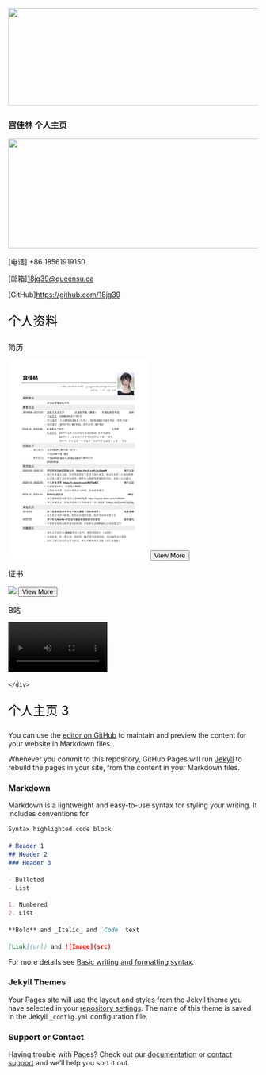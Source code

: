 
<img src="https://hakaimg.com/i/2022/03/18/qjpe82.jpg" 
width
="681" 
height
="197">

### 宫佳林 个人主页

<img src="https://hakaimg.com/i/2022/03/18/quhgjn.jpg" 
width
="681" 
height
="220.8">

[电话] +86 18561919150

[邮箱]<a href="mailto:18jg39@queensu.ca">18jg39@queensu.ca</a>

[GitHub]<a href="https://github.com/18jg39">https://github.com/18jg39</a>


<p style = "color:black;font-size:25px;">个人资料</p>

<div id="个人资料">
		<div class = "简历">
			<p style = "text-align:left;color:black;font-size:15px;">简历</p>
				<img src="应聘游戏运营_宫佳林_女王大学_18561919150.pdf" height = 400>
			<button onclick="window.location.href = '应聘游戏运营_宫佳林_女王大学_18561919150.pdf'" class="button" style="vertical-align:right"><span>View More </span></button>
			</div>
	<div id="PPT_Pres">
		<div class = "证书">
			<p style = "text-align:left;color:black;font-size:15px;">证书</p>
				<img src="A1/Presentation.jpg" height = 150>
			<button onclick="window.location.href = 'A1/A1-slits.pptx'" class="button"><span>View More </span></button>
			</div>
		<div class = "B站">
				<p style = "text-align:left;color:black;font-size:15px;">B站</p>
				<video width="200" controls>
					<source src="A1/A1-presentation.mp4" type="video/mp4">
				</video>
			</div>
	</div>
		
	</div>

<p style = "color:black;font-size:25px;">个人主页 3</p>


<style> #container { width: 800px; height: 340px; display: flex; display: -webkit-flex; flex-direction: row; flex-wrap: nowrap; justify-content: space-around; align-items: flex-start } .a { border: 1px solid black; padding: 10px; width: 250px; height: 320px; border: 5px solid gray; text-align: justify; }
.img_center{ display: block; margin-left: auto; margin-right: auto; width: 70%; border-radius: 50%; }

.text_center{ text-align: center; }

</style>

You can use the [editor on GitHub](https://github.com/18JG39/gongjialin/edit/gh-pages/index.md) to maintain and preview the content for your website in Markdown files.

Whenever you commit to this repository, GitHub Pages will run [Jekyll](https://jekyllrb.com/) to rebuild the pages in your site, from the content in your Markdown files.

### Markdown

Markdown is a lightweight and easy-to-use syntax for styling your writing. It includes conventions for

```markdown
Syntax highlighted code block

# Header 1
## Header 2
### Header 3

- Bulleted
- List

1. Numbered
2. List

**Bold** and _Italic_ and `Code` text

[Link](url) and ![Image](src)
```

For more details see [Basic writing and formatting syntax](https://docs.github.com/en/github/writing-on-github/getting-started-with-writing-and-formatting-on-github/basic-writing-and-formatting-syntax).

### Jekyll Themes

Your Pages site will use the layout and styles from the Jekyll theme you have selected in your [repository settings](https://github.com/18JG39/gongjialin/settings/pages). The name of this theme is saved in the Jekyll `_config.yml` configuration file.

### Support or Contact

Having trouble with Pages? Check out our [documentation](https://docs.github.com/categories/github-pages-basics/) or [contact support](https://support.github.com/contact) and we’ll help you sort it out.
